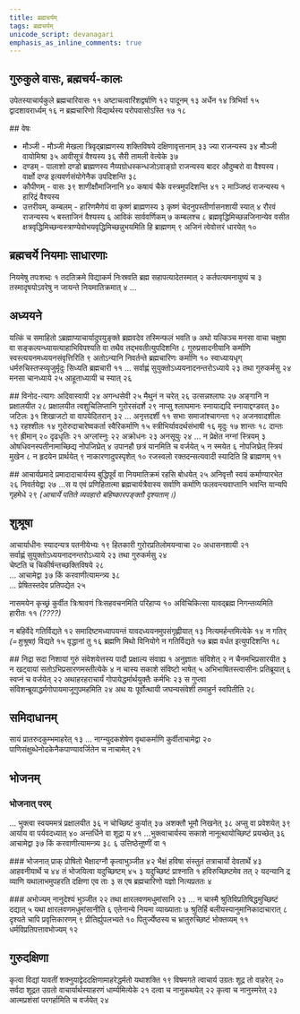 ```yaml
---
title: ब्रह्मचर्यम्
tags: ब्रह्मचर्यम्
unicode_script: devanagari
emphasis_as_inline_comments: true
---
```



## गुरुकुले वासः, ब्रह्मचर्य-कालः
उपेतस्याचार्यकुले ब्रह्मचारिवासः ११ अष्टाचत्वारिंशद्वर्षाणि १२ पादूनम् १३ अर्धेन १४ त्रिभिर्वा १५ द्वादशावरार्ध्यम् १६ न ब्रह्मचारिणो विद्यार्थस्य परोपवासोऽस्ति १७ १८

##‌ वेषः
- मौञ्जी - मौञ्जी मेखला त्रिवृद्ब्राह्मणस्य शक्तिविषये दक्षिणावृत्तानाम् ३३ ज्या राजन्यस्य ३४ मौञ्जी वायोमिश्रा ३५ आवीसूत्रं वैश्यस्य ३६ सैरी तामली वेत्येके ३७
- दण्डम् - पालाशो दण्डो ब्राह्मणस्य नैय्यग्रोधस्कन्धजोऽवाङ्ग्रो राजन्यस्य बादर औदुम्बरो वा वैश्यस्य। वार्क्षो दण्ड इत्यवर्णसंयोगेनैक उपदिशन्ति ३८ 
- कौपीणम् - वासः ३९ शाणीक्षौमाजिनानि ४० कषायं चैके वस्त्रमुपदिशन्ति ४१ २ माञ्जिष्ठं राजन्यस्य १ हारिद्रं वैश्यस्य 
- उत्तरीयम्, कम्बलम् - हारिणमैणेयं वा कृष्णं ब्राह्मणस्य ३ कृष्णं चेदनुपस्तीर्णासनशायी स्यात् ४ रौरवं राजन्यस्य ५ बस्ताजिनं वैश्यस्य ६ आविकं सार्ववर्णिकम् ७ कम्बलश्च ८  ब्रह्मवृद्धिमिच्छन्नजिनान्येव वसीत क्षत्रवृद्धिमिच्छन्वस्त्राण्येवोभयवृद्धिमिच्छन्नुभयमिति हि ब्राह्मणम् ९ अजिनं त्वेवोत्तरं धारयेत् १०

## ब्रह्मचर्ये नियमाः साधारणाः
नियमेषु तपःशब्दः १ तदतिक्रमे विद्याकर्म निःस्रवति ब्रह्म सहापत्यादेतस्मात् २ कर्तपत्यमनायुष्यं च ३ तस्मादृषयोऽवरेषु न जायन्ते नियमातिक्रमात् ४ … 

## अध्ययने
यत्किं च समाहितो ऽब्रह्माप्याचार्यादुपयुङ्क्ते ब्रह्मवदेव तस्मिन्फलं भवति ७ अथो यत्किञ्च मनसा वाचा चक्षुषा वा सङ्कल्पन्ध्यायत्याहाभिविपश्यति वा तथैव तद्भवतीत्युपदिशन्ति ८ गुरुप्रसादनीयानि कर्माणि स्वस्त्ययनमध्ययनसंवृत्तिरिति ९ अतोऽन्यानि निवर्तन्ते ब्रह्मचारिणः कर्माणि १० स्वाध्यायधृग् धर्मरुचिस्तप्स्व्यृजुर्मृदुः सिध्यति ब्रह्मचारी ११ … सर्वाह्णं सुयुक्तोऽध्ययनादनन्तरोऽध्याये २३ तथा गुरुकर्मसु २४ मनसा चानध्याये २५ आहूताध्यायी च स्यात् २६

##‌ विनोद-त्यागः
अदिवास्वापी २४ अगन्धसेवी २५ मैथुनं न चरेत् २६ उत्सन्नश्लाघः २७ अङ्गानि न प्रक्षालयीत २८ प्रक्षालयीत त्वशुचिलिप्तानि गुरोरसंदर्शे २९ नाप्सु श्लाघमानः स्नायाद्यदि स्नायाद्दण्डवत् ३० जटिलः ३१ शिखाजटो वा वापयेदितरान् ३२
… अनृत्तदर्शी ११ सभाः समाजांश्चागन्ता १२ अजनवादशीलः १३ रहश्शीलः १४ गुरोरुदाचारेष्वकर्ता स्वैरिकर्माणि १५ स्त्रीभिर्यावदर्थसंभाषी १६ मृदुः १७ शान्तः १८ दान्तः १९ ह्रीमान् २० दृढधृतिः २१ अग्लांस्नुः २२ अक्रोधनः २३ अनसूयुः २४ … न प्रेक्षेत नग्नां स्त्रियम् ३ ओषधिवनस्पतीनामाच्छिद्य नोपजिघ्रेत् ४ उपानहौ छत्रं यानमिति च वर्जयेत् ५ न स्मयेत ६ नोपजिघ्रेत् स्त्रियं मुखेन ८ न हृदयेन प्रार्थयेत् ९ नाकारणादुपस्पृशेत् १० रजस्वलो रक्तदन्सत्यवादी स्यादिति हि ब्राह्मणम् ११ 

##‌ आचार्यप्रमादे
प्रमादादाचार्यस्य बुद्धिपूर्वं वा नियमातिक्रमं रहसि बोधयेत् २५ अनिवृत्तौ स्वयं कर्माण्यारभेत २६ निवर्तयेद्वा २७ …स य एवं प्रणिहितात्मा ब्रह्मचार्यत्रैवास्य सर्वाणि कर्माणि फलवन्त्यवाप्तानि भवन्ति यान्यपि गृहमेधे २९
 *(आचार्ये पतिते व्यवहारो बहिष्कारपङ्क्तौ दृश्यताम्।)*

## शुश्रूषा
आचार्याधीनः स्यादन्यत्र पतनीयेभ्यः १९ हितकारी गुरोरप्रतिलोमयन्वाचा २० अधासनशायी २१  
सर्वाह्णं सुयुक्तोऽध्ययनादनन्तरोऽध्याये २३ तथा गुरुकर्मसु २४  
चेष्टति च चिकीर्षन्तच्छक्तिविषये २८  
… आचामेद्वा ३७ किं करवाणीत्यामन्त्र्य ३८  
 … प्रेषितस्तदेव प्रतिपद्येत २५
 
 नासमयेन कृच्छ्रं कुर्वीत त्रिःश्रावणं त्रिःसहवचनमिति परिहाप्य १० अविचिकित्सा यावद्ब्रह्म निगन्तव्यमिति हारीतः ११ *(????)*

न बहिर्वेदे गतिर्विद्यते १२ समादिष्टमध्यापयन्तं यावदध्ययनमुपसंगृह्णीयात् १३ नित्यमर्हन्तमित्येके १४ न गतिर् *(=शुश्रूषा)* विद्यते १५ वृद्धानां तु १६ ब्रह्मणि मिथो विनियोगे न गतिर्विद्यते १७ ब्रह्म वर्धत इत्युपदिशन्ति १८

##‌ निद्रा
सदा निशायां गुरुं संवेशयेत्तस्य पादौ प्रक्षाल्य संवाह्य १ अनुज्ञातः संविशेत् २ न चैनमभिप्रसारयीत ३ न खट्वायां सतोऽभिप्रसारणमस्तीत्येके ४ न चास्य सकाशे संविष्टो भाषेत् ५ अभिभाषितस्त्वासीनः प्रतिब्रूयात् ६
स्वप्नं च वर्जयेत् २२ अथाहरहराचार्यं गोपायेद्धर्मार्थयुक्तैः कर्मभिः २३ स गुप्त्वा संविशन्ब्रूयाद्धर्मगोपायमाजूगुपमहमिति २४
अथ यः पूर्वोत्थायी जघन्यसंवेशी तमाहुर्न स्वपितीति २८

## समिदाधानम्
सायं प्रातरुदकुम्भमाहरेत् १३ … नाग्न्युदकशेषेण वृथाकर्माणि कुर्वीताचामेद्वा २० पाणिसंक्षुब्धेनोदकेनैकपाण्यावर्जितेन च नाचामेत् २१ 

## भोजनम्
### ‌भोजनात् परम् 
… भुक्त्वा स्वयममत्रं प्रक्षालयीत ३६ न चोच्छिष्टं कुर्यात् ३७ अशक्तौ भूमौ निखनेत् ३८ अप्सु वा प्रवेशयेत् ३९ आर्याय वा पर्यवदध्यात् ४० अन्तर्धिने वा शूद्रा य ४१ …भुक्त्वाचार्यस्य सकाशे नानूत्थायोच्छिष्टं प्रयच्छेत् ३६ आचामेद्वा ३७ किं करवाणीत्यामन्त्र्य ३८ ६ उत्तिष्ठेत्तूष्णीं वा १

###‌ भोजनात् प्राक्
प्रोषितो भैक्षादग्नौ कृत्वाभुञ्जीत ४२ भैक्षं हविषा संस्तुतं तत्राचार्यो देवतार्थे ४३ आहवनीयार्थे च ४४ तं भोजयित्वा यदुच्छिष्टम् ४५ ३ यदुच्छिष्टं प्राश्नाति १ हविरुच्छिष्टमेव तत् २ यदन्यानि द्र व्याणि यथालाभमुपहरति दक्षिणा एव ताः ३ स एष ब्रह्मचारिणो यज्ञो नित्यप्रततः ४ 

###‌ अभोज्यम्
नानुदेश्यं भुञ्जीत २२ तथा क्षारलवणमधुमांसानि २३ … न चास्मै श्रुतिविप्रतिषिद्धमुच्छिष्टं दद्यात् ५ यथा क्षारलवणमधुमांसानीति ६ एतेनान्ये नियमा व्याख्याताः ७ श्रुतिर्हि बलीयस्यानुमानिकादाचारात् ८ दृश्यते चापि प्रवृत्तिकारणम् ९ प्रीतिर्ह्युपलभ्यते १० पितुर्ज्येष्ठस्य च भ्रातुरुच्छिष्टं भोक्तव्यम् ११ धर्मविप्रतिपत्तावभोज्यम् १२

## गुरुदक्षिणा
कृत्वा विद्यां यावतीं शक्नुयाद्वेददक्षिणामाहरेद्धर्मतो यथाशक्ति १९ विषमगते त्वाचार्य उग्रतः शूद्र तो वाहरेत् २० सर्वदा शूद्रत उग्रतो वाचार्यार्थस्याहरणं धार्म्यमित्येके २१ दत्वा च नानुकथयेत् २२ कृत्वा च नानुस्मरेत् २३ आत्मप्रशंसां परगर्हामिति च वर्जयेत् २४
 
